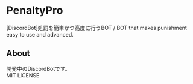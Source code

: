 # PenaltyPro
\[DiscordBot\]処罰を簡単かつ高度に行うBOT / BOT that makes punishment easy to use and advanced.
## About
開発中のDiscordBotです。  
MIT LICENSE
